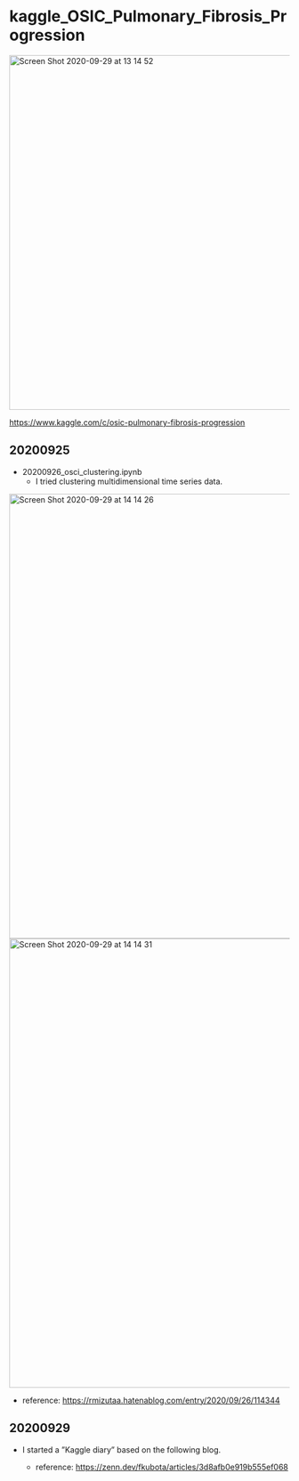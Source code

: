# kaggle_OSIC_Pulmonary_Fibrosis_Progression
<img width="638" alt="Screen Shot 2020-09-29 at 13 14 52" src="https://user-images.githubusercontent.com/50528980/94599581-3edc4c80-0256-11eb-962c-cc5704b3d6c8.png">

https://www.kaggle.com/c/osic-pulmonary-fibrosis-progression

## 20200925
- 20200926_osci_clustering.ipynb
  - I tried clustering multidimensional time series data.


<img width="800" alt="Screen Shot 2020-09-29 at 14 14 26" src="https://user-images.githubusercontent.com/50528980/94605143-47d11c00-025e-11eb-8669-75f2b1803013.png">

<img width="808" alt="Screen Shot 2020-09-29 at 14 14 31" src="https://user-images.githubusercontent.com/50528980/94605151-4bfd3980-025e-11eb-81a8-a29e1d812bb6.png">

   - reference: https://rmizutaa.hatenablog.com/entry/2020/09/26/114344
  

## 20200929
- I started a ”Kaggle diary” based on the following blog.

  - reference: https://zenn.dev/fkubota/articles/3d8afb0e919b555ef068

